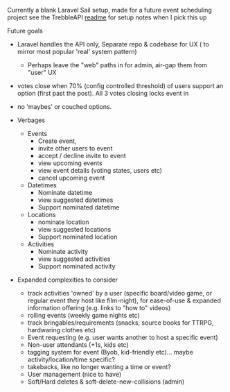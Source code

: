 Currently a blank Laravel Sail setup, made for a future event scheduling project see the TrebbleAPI [readme](../TreblleAPI/README.md) for setup notes when I pick this up

Future goals
* Laravel handles the API only, Separate repo & codebase for UX ( to mirror most popular 'real' system pattern)
    * Perhaps leave the "web" paths in for admin, air-gap them from "user" UX
* votes close when 70% (config controlled threshold) of users support an option (first past the post). All 3 votes closing locks event in
* no 'maybes' or couched options.
* Verbages
    * Events
        * Create event, 
        * invite other users to event
        * accept / decline invite to event
        * view upcoming events
        * view event details (voting states, users etc)
        * cancel upcoming event
    * Datetimes
        * Nominate datetime
        * view suggested datetimes
        * Support nominated datetime
    * Locations
        * nominate location
        * view suggested locations
        * Support nominated location
    * Activities
        * Nominate activity
        * view suggested activities
        * Support nominated activity
    

* Expanded complexities to consider
    * track activities 'owned' by a user (specific board/video game, or regular event they host like film-night), for ease-of-use & expanded information offering (e.g. links to "how to" videos)
    * rolling events (weekly game nights etc)
    * track bringables/requirements (snacks, source books for TTRPG, hardwaring clothes etc)
    * Event requesting (e.g. user wants another to host a specific event)
    * Non-user attendants (+1s, kids etc)
    * tagging system for event (Byob, kid-friendly etc)... maybe activity/location/time specific?
    * takebacks, like no longer wanting a time or event?
    * User management (nice to have)
    * Soft/Hard deletes & soft-delete-new-collisions (admin)